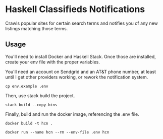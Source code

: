 # Haskell Classifieds Notifications

Crawls popular sites for certain search terms and notifies you of any new listings matching those terms.

## Usage
You'll need to install Docker and Haskell Stack.
Once those are installed, create your env file with the proper variables.

You'll need an account on Sendgrid and an AT&T phone number, at least until I get other providers working, or rework the notification system.
```
cp env.example .env
```

Then, use stack build the project.
```
stack build --copy-bins
```

Finally, build and run the docker image, referencing the .env file.
```
docker build -t hcn .
```
```
docker run --name hcn --rm --env-file .env hcn
```